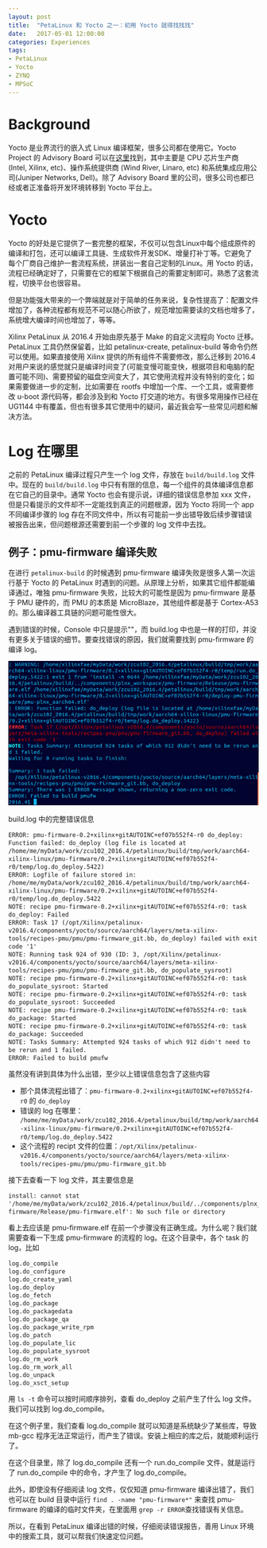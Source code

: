 ```yaml
---
layout: post
title:  "PetaLinux 和 Yocto 之一：初用 Yocto 就得找找找"
date:   2017-05-01 12:00:00
categories: Experiences
tags:
- PetaLinux
- Yocto
- ZYNQ
- MPSoC
---
```


# Background

Yocto 是业界流行的嵌入式 Linux 编译框架，很多公司都在使用它。Yocto Project 的 Advisory Board 可以在[这里](https://www.yoctoproject.org/about/governance/admininstrative-leadership)找到，其中主要是 CPU 芯片生产商 (Intel, Xilinx, etc)、操作系统提供商 (Wind River, Linaro, etc) 和系统集成应用公司(Juniper Networks, Dell)。除了 Advisory Board 里的公司，很多公司也都已经或者正准备将开发环境转移到 Yocto 平台上。

# Yocto

Yocto 的好处是它提供了一套完整的框架，不仅可以包含Linux中每个组成原件的编译和打包，还可以编译工具链、生成软件开发SDK、增量打补丁等。它避免了每个厂商自己维护一套流程系统，拼装出一套自己定制的Linux。用 Yocto 的话，流程已经确定好了，只需要在它的框架下根据自己的需要定制即可。熟悉了这套流程，切换平台也很容易。

但是功能强大带来的一个弊端就是对于简单的任务来说，复杂性提高了：配置文件增加了，各种流程都有规范不可以随心所欲了，规范增加需要读的文档也增多了，系统增大编译时间也增加了，等等。

Xilinx PetaLinux 从 2016.4 开始由原先基于 Make 的自定义流程向 Yocto 迁移。PetaLinux 工具仍然保留着，比如 petalinux-create, petalinux-build 等命令仍然可以使用。如果直接使用 Xilinx 提供的所有组件不需要修改，那么迁移到 2016.4 对用户来说的感觉就只是编译时间变了(可能变慢可能变快，根据项目和电脑的配置可能不同)、需要预留的磁盘空间变大了，其它使用流程并没有特别的变化；如果需要做进一步的定制，比如需要在 rootfs 中增加一个库、一个工具，或需要修改 u-boot 源代码等，都会涉及到和 Yocto 打交道的地方。有很多常用操作已经在 UG1144 中有覆盖，但也有很多其它使用中的疑问，最近我会写一些常见问题和解决方法。

# Log 在哪里

之前的 PetaLinux 编译过程只产生一个 log 文件，存放在 `build/build.log` 文件中。现在的 `build/build.log` 中只有有限的信息，每一个组件的具体编译信息都在它自己的目录中。通常 Yocto 也会有提示说，详细的错误信息参加 xxx 文件，但是只看提示的文件却不一定能找到真正的问题根源，因为 Yocto 将同一个 app 不同编译步骤的 log 存在不同文件中，所以有可能前一步出错导致后续步骤错误被报告出来，但问题根源还需要到前一个步骤的 log 文件中去找。

## 例子：pmu-firmware 编译失败

在进行 `petalinux-build` 的时候遇到 pmu-firmware 编译失败是很多人第一次运行基于 Yocto 的 PetaLinux 时遇到的问题。从原理上分析，如果其它组件都能编译通过，唯独 pmu-firmware 失败，比较大的可能性是因为 pmu-firmware 是基于 PMU 硬件的，而 PMU 的本质是 MicroBlaze，其他组件都是基于 Cortex-A53 的。那么编译器工具链的问题可能性很大。

遇到错误的时候，Console 中只是提示""，而 build.log 中也是一样的打印，并没有更多关于错误的细节。要查找错误的原因，我们就需要找到 pmu-firmware 的编译 log。

![错误信息](/images/2017/petalinux_pmufw_error.png)

build.log 中的完整错误信息

    ERROR: pmu-firmware-0.2+xilinx+gitAUTOINC+ef07b552f4-r0 do_deploy: Function failed: do_deploy (log file is located at /home/me/myData/work/zcu102_2016.4/petalinux/build/tmp/work/aarch64-xilinx-linux/pmu-firmware/0.2+xilinx+gitAUTOINC+ef07b552f4-r0/temp/log.do_deploy.5422)
	ERROR: Logfile of failure stored in: /home/me/myData/work/zcu102_2016.4/petalinux/build/tmp/work/aarch64-xilinx-linux/pmu-firmware/0.2+xilinx+gitAUTOINC+ef07b552f4-r0/temp/log.do_deploy.5422
	NOTE: recipe pmu-firmware-0.2+xilinx+gitAUTOINC+ef07b552f4-r0: task do_deploy: Failed
	ERROR: Task 17 (/opt/Xilinx/petalinux-v2016.4/components/yocto/source/aarch64/layers/meta-xilinx-tools/recipes-pmu/pmu/pmu-firmware_git.bb, do_deploy) failed with exit code '1'
	NOTE: Running task 924 of 930 (ID: 3, /opt/Xilinx/petalinux-v2016.4/components/yocto/source/aarch64/layers/meta-xilinx-tools/recipes-pmu/pmu/pmu-firmware_git.bb, do_populate_sysroot)
	NOTE: recipe pmu-firmware-0.2+xilinx+gitAUTOINC+ef07b552f4-r0: task do_populate_sysroot: Started
	NOTE: recipe pmu-firmware-0.2+xilinx+gitAUTOINC+ef07b552f4-r0: task do_populate_sysroot: Succeeded
	NOTE: recipe pmu-firmware-0.2+xilinx+gitAUTOINC+ef07b552f4-r0: task do_package: Started
	NOTE: recipe pmu-firmware-0.2+xilinx+gitAUTOINC+ef07b552f4-r0: task do_package: Succeeded
	NOTE: Tasks Summary: Attempted 924 tasks of which 912 didn't need to be rerun and 1 failed.
	ERROR: Failed to build pmufw

虽然没有讲到具体为什么出错，至少以上错误信息包含了这些内容

- 那个具体流程出错了：`pmu-firmware-0.2+xilinx+gitAUTOINC+ef07b552f4-r0` 的 `do_deploy`
- 错误的 log 在哪里： `/home/me/myData/work/zcu102_2016.4/petalinux/build/tmp/work/aarch64-xilinx-linux/pmu-firmware/0.2+xilinx+gitAUTOINC+ef07b552f4-r0/temp/log.do_deploy.5422`
- 这个流程的 recipt 文件的位置：`/opt/Xilinx/petalinux-v2016.4/components/yocto/source/aarch64/layers/meta-xilinx-tools/recipes-pmu/pmu/pmu-firmware_git.bb`

接下去查看一下 log 文件，其主要信息是

    install: cannot stat '/home/me/myData/work/zcu102_2016.4/petalinux/build/../components/plnx_workspace/pmu-firmware/Release/pmu-firmware.elf': No such file or directory

看上去应该是 pmu-firmware.elf 在前一个步骤没有正确生成。为什么呢？我们就需要查看一下生成 pmu-firmware 的流程的 log。在这个目录中，各个 task 的 log，比如

    log.do_compile
	log.do_configure
	log.do_create_yaml
	log.do_deploy
	log.do_fetch
	log.do_package
	log.do_packagedata
	log.do_package_qa
	log.do_package_write_rpm
	log.do_patch
	log.do_populate_lic
	log.do_populate_sysroot
	log.do_rm_work
	log.do_rm_work_all
	log.do_unpack
	log.do_xsct_setup

用 `ls -t` 命令可以按时间顺序排列，查看 do_deploy 之前产生了什么 log 文件。我们可以找到 log.do_compile。

在这个例子里，我们查看 log.do_compile 就可以知道是系统缺少了某些库，导致 mb-gcc 程序无法正常运行，而产生了错误。安装上相应的库之后，就能顺利运行了。

在这个目录里，除了 log.do_compile 还有一个 run.do_compile 文件，就是运行了 run.do_compile 中的命令，才产生了 log.do_compile。

此外，即使没有仔细阅读 log 文件，仅仅知道 pmu-firmware 编译出错了，我们也可以在 build 目录中运行 `find . -name "pmu-firmware*"` 来查找 pmu-firmware 的编译的临时文件夹，在里面用 `grep -r ERROR`查找错误有关信息。

所以，在看到 PetaLinux 编译出错的时候，仔细阅读错误报告，善用 Linux 环境中的搜索工具，就可以帮我们快速定位问题。




